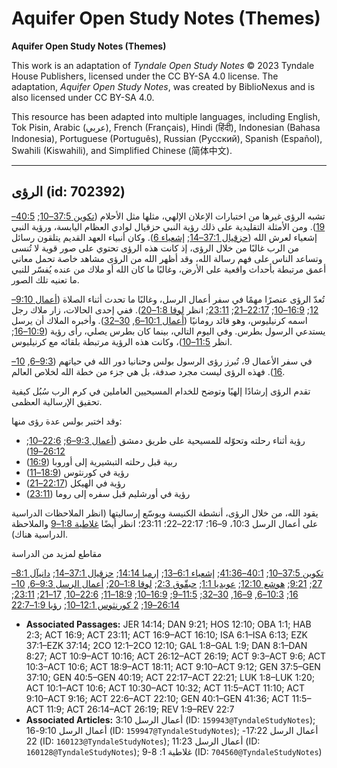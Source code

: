 # Aquifer Open Study Notes (Themes)

**Aquifer Open Study Notes (Themes)**

This work is an adaptation of *Tyndale Open Study Notes* © 2023 Tyndale House Publishers, licensed under the CC BY\-SA 4\.0 license. The adaptation, *Aquifer Open Study Notes*, was created by BiblioNexus and is also licensed under CC BY\-SA 4\.0\.

This resource has been adapted into multiple languages, including English, Tok Pisin, Arabic (عربي), French (Français), Hindi (हिंदी), Indonesian (Bahasa Indonesia), Portuguese (Português), Russian (Русский), Spanish (Español), Swahili (Kiswahili), and Simplified Chinese (简体中文).



--------------------------------

## الرؤى (id: 702392)

تشبه الرؤى غيرها من اختبارات الإعلان الإلهي، مثلها مثل الأحلام ([تكوين 37:5–10](https://ref.ly/Gen37:5-Gen37:10); [40:5–19](https://ref.ly/Gen40:5-Gen40:19)). ومن الأمثلة التقليدية على ذلك رؤية النبي حزقيال لوادي العظام اليابسة، ورؤية النبي إشعياء لعرش الله ([حزقيال 37:1–14](https://ref.ly/Ezek37:1-Ezek37:14); [إشعياء 6](https://ref.ly/Isa6:1-Isa6:13)). وكان أنبياء العهد القديم يتلقون رسائل من الرب غالبًا من خلال الرؤى، إذ كانت هذه الرؤى تحتوي على صور قوية لا تُنسى وتساعد الناس على فهم رسالة الله، وقد أظهر الله من الرؤى مشاهد خاصة تحمل معاني أعمق مرتبطة بأحداث واقعية على الأرض، وغالبًا ما كان الله أو ملاك من عنده يُفسّر للنبي ما تعنيه تلك الصور.

تُعدّ الرؤى عنصرًا مهمًا في سفر أعمال الرسل، وغالبًا ما تحدث أثناء الصلاة ([أعمال 9:10–12](https://ref.ly/Acts9:10-Acts9:12); [16:9–10](https://ref.ly/Acts16:9); [22:17–21](https://ref.ly/Acts22:17-Acts22:21); [23:11](https://ref.ly/Acts23:11); انظر [لوقا 1:8–20](https://ref.ly/Luke1:8-Luke1:20)). ففي إحدى الحالات، زار ملاك رجل اسمه كرنيليوس، وهو قائد رومانيًا ([أعمال 10:1–6](https://ref.ly/Acts10:1-Acts10:6), [30–32](https://ref.ly/Acts10:30-Acts10:32)). وأخبره الملاك أن يرسل يستدعي الرسول بطرس. وفي اليوم التالي، بينما كان بطرس يصلي، رأى رؤية ([10:9–16](https://ref.ly/Acts10:9-Acts10:16); انظر [11:5–10](https://ref.ly/Acts11:5-Acts11:10))، وكانت هذه الرؤية مرتبطة بلقائه مع كرنيليوس.

في سفر الأعمال 9، تُبرز رؤى الرسول بولس وحنانيا دور الله في حياتهم ([9:3–6](https://ref.ly/Acts9:3-Acts9:6), [10–16](https://ref.ly/Acts9:10-Acts9:16)). فهذه الرؤى ليست مجرد صدفة، بل هي جزء من خطة الله لخلاص العالم.

تقدم الرؤى إرشادًا إلهيًا وتوضح للخدام المسيحيين العاملين في كرم الرب سُبُل كيفية تحقيق الإرسالية العظمى.

وقد اختبر بولس عدة رؤى منها:

* رؤية أثناء رحلته وتحوّله للمسيحية على طريق دمشق ([أعمال 9:3–6](https://ref.ly/Acts9:3-Acts9:6); [22:6–10](https://ref.ly/Acts22:6-Acts22:10); [26:12–19](https://ref.ly/Acts26:12-Acts26:19))
* ربية قبل رحلته التبشيرية إلى أوروبا ([16:9](https://ref.ly/Acts16:9))
* رؤية في كورنثوس ([18:9–11](https://ref.ly/Acts18:9-Acts18:11))
* رؤية في الهيكل ([22:17–21](https://ref.ly/Acts22:17-Acts22:21))
* رؤية في أورشليم قبل سفره إلى روما ([23:11](https://ref.ly/Acts23:11))

يقود الله، من خلال الرؤى، أنشطة الكنيسة ويوسّع إرساليتها (انظر الملاحظات الدراسية على أعمال الرسل 10:3، 9–16؛ 22:17–22؛ 23:11؛ انظر أيضًا [غلاطية 1:8–9](https://ref.ly/Gal1:8-Gal1:9) والملاحظة الدراسية هناك).

مقاطع لمزيد من الدراسة

[تكوين 37:5–10](https://ref.ly/Gen37:5-Gen37:10); [40:1–41:36](https://ref.ly/Gen40:1-Gen41:36); [إشعياء 6:1–13](https://ref.ly/Isa6:1-Isa6:13); [إرميا 14:14](https://ref.ly/Jer14:14); [حزقيال 37:1–14](https://ref.ly/Ezek37:1-Ezek37:14); [دانيآل 8:1–27](https://ref.ly/Dan8:1-Dan8:27); [9:21](https://ref.ly/Dan9:21); [هوشع 12:10](https://ref.ly/Hos12:10); [عوبديا 1:1](https://ref.ly/Obad1:1); [حبقّوق 2:3](https://ref.ly/Hab2:3); [لوقا 1:8–20](https://ref.ly/Luke1:8-Luke1:20); [أعمال الرسل 9:3–6](https://ref.ly/Acts9:3-Acts9:6), [10–16](https://ref.ly/Acts9:10-Acts9:16); [10:3–6](https://ref.ly/Acts10:3-Acts10:6), [9–16](https://ref.ly/Acts10:9-Acts10:16), [30–32](https://ref.ly/Acts10:30-Acts10:32); [11:5–9](https://ref.ly/Acts11:5-Acts11:9); [16:9–10](https://ref.ly/Acts16:9-Acts16:10); [18:9–11](https://ref.ly/Acts18:9-Acts18:11); [22:6–10](https://ref.ly/Acts22:6-Acts22:10), [17–21](https://ref.ly/Acts22:17-Acts22:21); [23:11](https://ref.ly/Acts23:11); [26:14–19](https://ref.ly/Acts26:14-Acts26:19); [2 كورنثوس 12:1–10](https://ref.ly/2Cor12:1-2Cor12:10); [رؤيا 1:9–22:7](https://ref.ly/Rev1:9-Rev22:7)

* **Associated Passages:** JER 14:14; DAN 9:21; HOS 12:10; OBA 1:1; HAB 2:3; ACT 16:9; ACT 23:11; ACT 16:9–ACT 16:10; ISA 6:1–ISA 6:13; EZK 37:1–EZK 37:14; 2CO 12:1–2CO 12:10; GAL 1:8–GAL 1:9; DAN 8:1–DAN 8:27; ACT 10:9–ACT 10:16; ACT 26:12–ACT 26:19; ACT 9:3–ACT 9:6; ACT 10:3–ACT 10:6; ACT 18:9–ACT 18:11; ACT 9:10–ACT 9:12; GEN 37:5–GEN 37:10; GEN 40:5–GEN 40:19; ACT 22:17–ACT 22:21; LUK 1:8–LUK 1:20; ACT 10:1–ACT 10:6; ACT 10:30–ACT 10:32; ACT 11:5–ACT 11:10; ACT 9:10–ACT 9:16; ACT 22:6–ACT 22:10; GEN 40:1–GEN 41:36; ACT 11:5–ACT 11:9; ACT 26:14–ACT 26:19; REV 1:9–REV 22:7
* **Associated Articles:** أعمال الرسل 3:10 (ID: `159943@TyndaleStudyNotes`); أعمال الرسل 9:10-16 (ID: `159947@TyndaleStudyNotes`); أعمال الرسل 17:22-22 (ID: `160123@TyndaleStudyNotes`); أعمال الرسل 11:23 (ID: `160128@TyndaleStudyNotes`); غلاطية 1: 8-9 (ID: `704560@TyndaleStudyNotes`)

